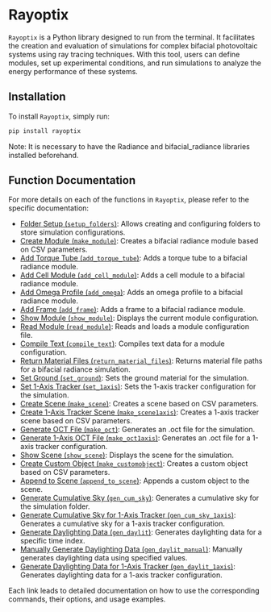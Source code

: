 # Rayoptix

`Rayoptix` is a Python library designed to run from the terminal. It facilitates the creation and evaluation of simulations for complex bifacial photovoltaic systems using ray tracing techniques. With this tool, users can define modules, set up experimental conditions, and run simulations to analyze the energy performance of these systems.

## Installation

To install `Rayoptix`, simply run:

```bash
pip install rayoptix
```

Note: It is necessary to have the Radiance and bifacial_radiance libraries installed beforehand.

## Function Documentation

For more details on each of the functions in `Rayoptix`, please refer to the specific documentation:

- [Folder Setup (`setup_folders`)](docs/setup_folders.md): Allows creating and configuring folders to store simulation configurations.
- [Create Module (`make_module`)](docs/make_module.md): Creates a bifacial radiance module based on CSV parameters.
- [Add Torque Tube (`add_torque_tube`)](docs/add_torque_tube.md): Adds a torque tube to a bifacial radiance module.
- [Add Cell Module (`add_cell_module`)](docs/add_cell_module.md): Adds a cell module to a bifacial radiance module.
- [Add Omega Profile (`add_omega`)](docs/add_omega.md): Adds an omega profile to a bifacial radiance module.
- [Add Frame (`add_frame`)](docs/add_frame.md): Adds a frame to a bifacial radiance module.
- [Show Module (`show_module`)](docs/show_module.md): Displays the current module configuration.
- [Read Module (`read_module`)](docs/read_module.md): Reads and loads a module configuration file.
- [Compile Text (`compile_text`)](docs/compile_text.md): Compiles text data for a module configuration.
- [Return Material Files (`return_material_files`)](docs/return_material_files.md): Returns material file paths for a bifacial radiance simulation.
- [Set Ground (`set_ground`)](docs/set_ground.md): Sets the ground material for the simulation.
- [Set 1-Axis Tracker (`set_1axis`)](docs/set_1axis.md): Sets the 1-axis tracker configuration for the simulation.
- [Create Scene (`make_scene`)](docs/make_scene.md): Creates a scene based on CSV parameters.
- [Create 1-Axis Tracker Scene (`make_scene1axis`)](docs/make_scene1axis.md): Creates a 1-axis tracker scene based on CSV parameters.
- [Generate OCT File (`make_oct`)](docs/make_oct.md): Generates an .oct file for the simulation.
- [Generate 1-Axis OCT File (`make_oct1axis`)](docs/make_oct1axis.md): Generates an .oct file for a 1-axis tracker configuration.
- [Show Scene (`show_scene`)](docs/show_scene.md): Displays the scene for the simulation.
- [Create Custom Object (`make_customobject`)](docs/make_customobject.md): Creates a custom object based on CSV parameters.
- [Append to Scene (`append_to_scene`)](docs/append_to_scene.md): Appends a custom object to the scene.
- [Generate Cumulative Sky (`gen_cum_sky`)](docs/gen_cum_sky.md): Generates a cumulative sky for the simulation folder.
- [Generate Cumulative Sky for 1-Axis Tracker (`gen_cum_sky_1axis`)](docs/gen_cum_sky_1axis.md): Generates a cumulative sky for a 1-axis tracker configuration.
- [Generate Daylighting Data (`gen_daylit`)](docs/gen_daylit.md): Generates daylighting data for a specific time index.
- [Manually Generate Daylighting Data (`gen_daylit_manual`)](docs/gen_daylit_manual.md): Manually generates daylighting data using specified values.
- [Generate Daylighting Data for 1-Axis Tracker (`gen_daylit_1axis`)](docs/gen_daylit_1axis.md): Generates daylighting data for a 1-axis tracker configuration.


Each link leads to detailed documentation on how to use the corresponding commands, their options, and usage examples.